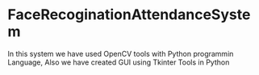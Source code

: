 # FaceRecoginationAttendanceSystem
In this system we have used OpenCV tools with Python programmin Language, Also we have created GUI using Tkinter Tools in Python
